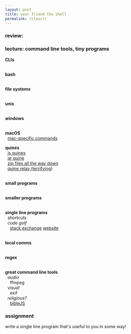 ```yaml
---  
layout: post  
title: your friend the shell  
permalink: /class7/  
---  
```

  
### review:   
  
### lecture: command line tools, tiny programs  

**CLIs**  
  

**bash**  
  


**file systems**  
  

**unix**  
  

**windows**  
  

**macOS**  
  [mac-specific commands](https://github.com/herrbischoff/awesome-macos-command-line)

**quines**  
  [js quines](https://2ality.com/2012/09/javascript-quine.html)  
  [qr quine](https://www.quaxio.com/qrquine/)  
  [zip files all the way down](https://research.swtch.com/zip)  
  [quine relay (terrifying)](https://github.com/mame/quine-relay)  
  

**small programs**  
  

**smaller programs**  
  

**single line programs**  
  shortcuts  
  *code golf*  
    [stack exchange](https://codegolf.stackexchange.com) [website](https://code-golf.io)  
  

**local comms**  
  

**regex**  
  

**great command line tools**  
  *audio*  
    ffmpeg  
  *visual*  
    exif  
  *religious?*  
    [bibleJS](https://github.com/BibleJS/BibleApp)
### assignment  
write a single line program that's useful to you in some way!  
